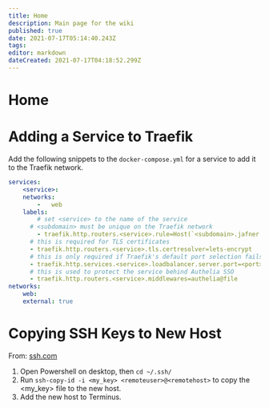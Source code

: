 ```yaml
---
title: Home
description: Main page for the wiki
published: true
date: 2021-07-17T05:14:40.243Z
tags: 
editor: markdown
dateCreated: 2021-07-17T04:18:52.299Z
---
```


# Home


# Adding a Service to Traefik
Add the following snippets to the `docker-compose.yml` for a service to add it to the Traefik network.

```yml
services:
	<service>:
  	networks:
    	-	web
    labels:
    	# set <service> to the name of the service
      # <subdomain> must be unique on the Traefik network
    	- traefik.http.routers.<service>.rule=Host(`<subdomain>.jafner.net`)
      # this is required for TLS certificates
      - traefik.http.routers.<service>.tls.certresolver=lets-encrypt
      # this is only required if Traefik's default port selection fails
      -	traefik.http.services.<service>.loadbalancer.server.port=<port>
      # this is used to protect the service behind Authelia SSO
      - traefik.http.routers.<service>.middlewares=authelia@file
networks:
	web:
  	external: true
```

# Copying SSH Keys to New Host
From: [ssh.com](https://www.ssh.com/academy/ssh/copy-id)
1. Open Powershell on desktop, then `cd ~/.ssh/`
2. Run `ssh-copy-id -i <my_key> <remoteuser>@<remotehost>` to copy the <my_key> file to the new host.
3. Add the new host to Terminus. 